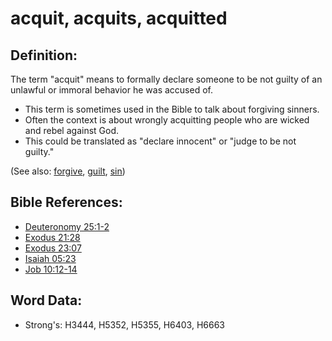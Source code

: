 # acquit, acquits, acquitted #

## Definition: ##

The term "acquit" means to formally declare someone to be not guilty of an unlawful or immoral behavior he was accused of.

* This term is sometimes used in the Bible to talk about forgiving sinners.
* Often the context is about wrongly acquitting people who are wicked and rebel against God.
* This could be translated as "declare innocent" or "judge to be not guilty."

(See also: [forgive](../kt/forgive.md), [guilt](../kt/guilt.md), [sin](../kt/sin.md))

## Bible References: ##

* [Deuteronomy 25:1-2](rc://en/tn/help/deu/25/01)
* [Exodus 21:28](rc://en/tn/help/exo/21/28)
* [Exodus 23:07](rc://en/tn/help/exo/23/07)
* [Isaiah 05:23](rc://en/tn/help/isa/05/23)
* [Job 10:12-14](rc://en/tn/help/job/10/12)

## Word Data: ##

* Strong's: H3444, H5352, H5355, H6403, H6663
